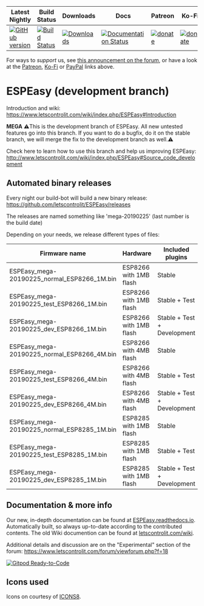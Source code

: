 |Latest Nightly  | Build Status | Downloads | Docs | Patreon | Ko-Fi | PayPal |
|-------|-------|-------|-------|-------|-------|-------|
| [![GitHub version](https://img.shields.io/github/release/letscontrolit/ESPEasy/all.svg)](https://github.com/letscontrolit/ESPEasy/releases/latest) | [![Build Status](https://travis-ci.org/letscontrolit/ESPEasy.svg?branch=mega)](https://travis-ci.org/letscontrolit/ESPEasy) | [![Downloads](https://img.shields.io/github/downloads/letscontrolit/ESPEasy/total.svg)](https://github.com/letscontrolit/ESPEasy/releases) | [![Documentation Status](https://readthedocs.org/projects/espeasy/badge/?version=latest)](https://espeasy.readthedocs.io/en/latest/?badge=latest) | [![donate](https://img.shields.io/badge/donate-Patreon-blue.svg)](https://www.patreon.com/GrovkillenTDer) | [![donate](https://img.shields.io/badge/donate-KoFi-blue.svg)](https://ko-fi.com/grovkillentder) | [![donate](https://img.shields.io/badge/donate-PayPal-blue.svg)](https://www.paypal.me/espeasy) |

For ways to *support* us, see [this announcement on the forum](https://www.letscontrolit.com/forum/viewtopic.php?f=14&t=5787), or have a look at the [Patreon](https://www.patreon.com/GrovkillenTDer), [Ko-Fi](https://ko-fi.com/grovkillentder) or [PayPal](https://www.paypal.me/espeasy) links above.

# ESPEasy (development branch)


Introduction and wiki: https://www.letscontrolit.com/wiki/index.php/ESPEasy#Introduction

**MEGA**
:warning:This is the development branch of ESPEasy. All new untested features go into this branch. If you want to do a bugfix, do it on the stable branch, we will merge the fix to the development branch as well.:warning:


Check here to learn how to use this branch and help us improving ESPEasy: http://www.letscontrolit.com/wiki/index.php/ESPEasy#Source_code_development


## Automated binary releases

Every night our build-bot will build a new binary release: https://github.com/letscontrolit/ESPEasy/releases

The releases are named something like 'mega-20190225' (last number is the build date)

Depending on your needs, we release different types of files:

Firmware name                                 | Hardware                | Included plugins            |
----------------------------------------------|-------------------------|-----------------------------|
ESPEasy_mega-20190225_normal_ESP8266_1M.bin  | ESP8266 with 1MB flash  | Stable                      |
ESPEasy_mega-20190225_test_ESP8266_1M.bin    | ESP8266 with 1MB flash  | Stable + Test               |
ESPEasy_mega-20190225_dev_ESP8266_1M.bin     | ESP8266 with 1MB flash  | Stable + Test + Development |
ESPEasy_mega-20190225_normal_ESP8266_4M.bin  | ESP8266 with 4MB flash  | Stable                      |
ESPEasy_mega-20190225_test_ESP8266_4M.bin    | ESP8266 with 4MB flash  | Stable + Test               |
ESPEasy_mega-20190225_dev_ESP8266_4M.bin     | ESP8266 with 4MB flash  | Stable + Test + Development |
ESPEasy_mega-20190225_normal_ESP8285_1M.bin  | ESP8285 with 1MB flash  | Stable                      |
ESPEasy_mega-20190225_test_ESP8285_1M.bin    | ESP8285 with 1MB flash  | Stable + Test               |
ESPEasy_mega-20190225_dev_ESP8285_1M.bin     | ESP8285 with 1MB flash  | Stable + Test + Development |

## Documentation & more info

Our new, in-depth documentation can be found at [ESPEasy.readthedocs.io](https://espeasy.readthedocs.io/en/latest/). Automatically built, so always up-to-date according to the contributed contents. The old Wiki documention can be found at [letscontrolit.com/wiki](https://www.letscontrolit.com/wiki/index.php?title=ESPEasy).

Additional details and discussion are on the "Experimental" section of the forum: https://www.letscontrolit.com/forum/viewforum.php?f=18

[![Gitpod Ready-to-Code](https://img.shields.io/badge/Gitpod-Ready--to--Code-blue?logo=gitpod)](https://gitpod.io/#https://github.com/letscontrolit/ESPEasy) 


## Icons used

Icons on courtesy of [ICONS8](https://icons8.com/).
